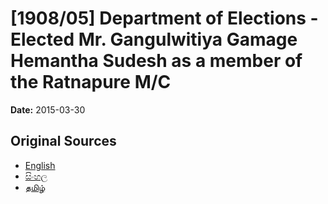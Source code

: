 # [1908/05] Department of Elections - Elected Mr. Gangulwitiya Gamage Hemantha Sudesh as a member of the Ratnapure M/C

**Date:** 2015-03-30

## Original Sources

- [English](https://documents.gov.lk/view/extra-gazettes/2015/3/1908-05_E.pdf)
- [සිංහල](https://documents.gov.lk/view/extra-gazettes/2015/3/1908-05_S.pdf)
- [தமிழ்](https://documents.gov.lk/view/extra-gazettes/2015/3/1908-05_T.pdf)
